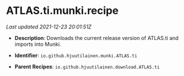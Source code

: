 # ATLAS.ti.munki.recipe

_Last updated 2021-12-23 20:01:51Z_

- **Description**: Downloads the current release version of ATLAS.ti and imports into Munki.

- **Identifier**: `io.github.hjuutilainen.munki.ATLAS.ti`

- **Parent Recipes**: `io.github.hjuutilainen.download.ATLAS.ti`

